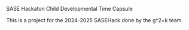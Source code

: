 SASE Hackaton Child Developmental Time Capsule

This is a project for the 2024-2025 SASEHack done by the g^2+k team.